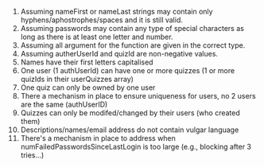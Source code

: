 1. Assuming nameFirst or nameLast strings may contain only hyphens/aphostrophes/spaces and it is still valid.
2. Assuming passwords may contain any type of special characters as long as there is at least one letter and number.
3. Assuming all argument for the function are given in the correct type.
4. Assuming autherUserId and quizId are non-negative values.
5. Names have their first letters capitalised
6. One user (1 authUserId) can have one or more quizzes (1 or more quizIds in their userQuizzes array)
7. One quiz can only be owned by one user
8. There a mechanism in place to ensure uniqueness for users, no 2 users are the same (authUserID)
9. Quizzes can only be modifed/changed by their users (who created them)
10. Descriptions/names/email address do not contain vulgar language
11. There's a mechanism in place to address when numFailedPasswordsSinceLastLogin is too large (e.g., blocking after 3 tries...)
